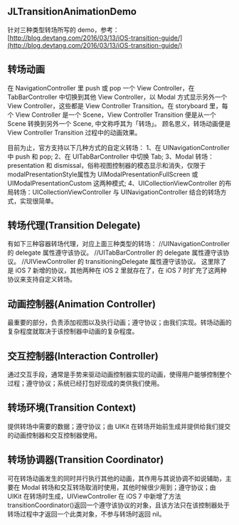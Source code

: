 ## JLTransitionAnimationDemo 
针对三种类型转场所写的 demo，参考：[http://blog.devtang.com/2016/03/13/iOS-transition-guide/](http://blog.devtang.com/2016/03/13/iOS-transition-guide/)

## 转场动画
在 NavigationController 里 push 或 pop 一个 View Controller，在 TabBarController 中切换到其他 View Controller，以 Modal 方式显示另外一个 View Controller，这些都是 View Controller Transition。在 storyboard 里，每个 View Controller 是一个 Scene，View Controller Transition 便是从一个 Scene 转换到另外一个 Scene, 中文称呼其为「转场」。
顾名思义，转场动画便是 View Controller Transition 过程中的动画效果。

目前为止，官方支持以下几种方式的自定义转场：
	1、在 UINavigationController 中 push 和 pop;
	2、在 UITabBarController 中切换 Tab;
	3、Modal 转场：presentation 和 dismissal，俗称视图控制器的模态显示和消失，仅限于modalPresentationStyle属性为 UIModalPresentationFullScreen 或 UIModalPresentationCustom 这两种模式;
	4、UICollectionViewController 的布局转场：UICollectionViewController 与 UINavigationController 结合的转场方式，实现很简单。

## 转场代理(Transition Delegate)
有如下三种容器转场代理，对应上面三种类型的转场：
	<UINavigationControllerDelegate> //UINavigationController 的 delegate 属性遵守该协议。
	<UITabBarControllerDelegate> //UITabBarController 的 delegate 属性遵守该协议。
	<UIViewControllerTransitioningDelegate> //UIViewController 的 transitioningDelegate 属性遵守该协议。
这里除了是 iOS 7 新增的协议，其他两种在 iOS 2 里就存在了，在 iOS 7 时扩充了这两种协议来支持自定义转场。

## 动画控制器(Animation Controller)
最重要的部分，负责添加视图以及执行动画；遵守<UIViewControllerAnimatedTransitioning>协议；由我们实现。转场动画的复杂程度就取决于该控制器中动画的复杂程度。

## 交互控制器(Interaction Controller)
通过交互手段，通常是手势来驱动动画控制器实现的动画，使得用户能够控制整个过程；遵守<UIViewControllerInteractiveTransitioning>协议；系统已经打包好现成的类供我们使用。

## 转场环境(Transition Context)
提供转场中需要的数据；遵守<UIViewControllerContextTransitioning>协议；由 UIKit 在转场开始前生成并提供给我们提交的动画控制器和交互控制器使用。

## 转场协调器(Transition Coordinator)
可在转场动画发生的同时并行执行其他的动画，其作用与其说协调不如说辅助，主要在 Modal 转场和交互转场取消时使用，其他时候很少用到；遵守<UIViewControllerTransitionCoordinator>协议；由 UIKit 在转场时生成，UIViewController 在 iOS 7 中新增了方法transitionCoordinator()返回一个遵守该协议的对象，且该方法只在该控制器处于转场过程中才返回一个此类对象，不参与转场时返回 nil。